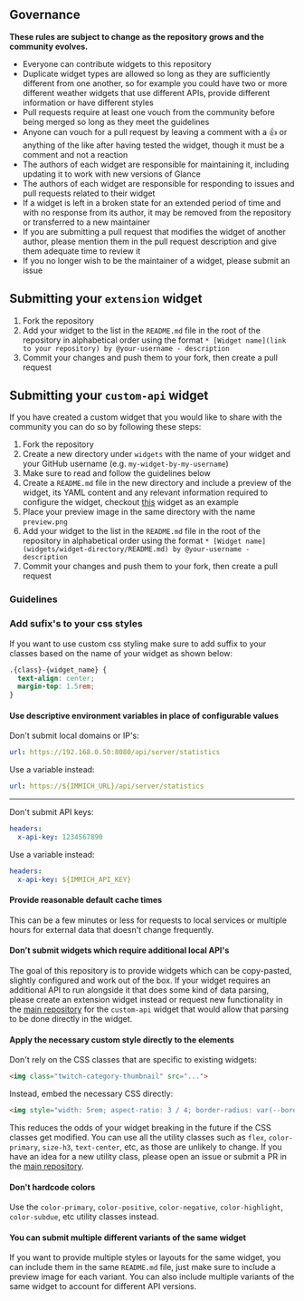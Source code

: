 ## Governance

**These rules are subject to change as the repository grows and the community evolves.**

* Everyone can contribute widgets to this repository
* Duplicate widget types are allowed so long as they are sufficiently different from one another, so for example you could have two or more different weather widgets that use different APIs, provide different information or have different styles
* Pull requests require at least one vouch from the community before being merged so long as they meet the guidelines
* Anyone can vouch for a pull request by leaving a comment with a 👍 or anything of the like after having tested the widget, though it must be a comment and not a reaction
* The authors of each widget are responsible for maintaining it, including updating it to work with new versions of Glance
* The authors of each widget are responsible for responding to issues and pull requests related to their widget
* If a widget is left in a broken state for an extended period of time and with no response from its author, it may be removed from the repository or transferred to a new maintainer
* If you are submitting a pull request that modifies the widget of another author, please mention them in the pull request description and give them adequate time to review it
* If you no longer wish to be the maintainer of a widget, please submit an issue

## Submitting your `extension` widget

1. Fork the repository
2. Add your widget to the list in the `README.md` file in the root of the repository in alphabetical order using the format `* [Widget name](link to your repository) by @your-username - description`
3. Commit your changes and push them to your fork, then create a pull request

## Submitting your `custom-api` widget

If you have created a custom widget that you would like to share with the community you can do so by following these steps:

1. Fork the repository
2. Create a new directory under `widgets` with the name of your widget and your GitHub username (e.g. `my-widget-by-my-username`)
3. Make sure to read and follow the guidelines below
4. Create a `README.md` file in the new directory and include a preview of the widget, its YAML content and any relevant information required to configure the widget, checkout [this](widgets/immich-stats-by-svilenmarkov/README.md) widget as an example
5. Place your preview image in the same directory with the name `preview.png`
6. Add your widget to the list in the `README.md` file in the root of the repository in alphabetical order using the format `* [Widget name](widgets/widget-directory/README.md) by @your-username - description`
7. Commit your changes and push them to your fork, then create a pull request

### Guidelines

### Add sufix's to your css styles
If you want to use custom css styling make sure to add suffix to your classes based on the name of your widget as shown below:

```css
.{class}-{widget_name} {
  text-align: center;
  margin-top: 1.5rem;
}
```

#### Use descriptive environment variables in place of configurable values
Don't submit local domains or IP's:

```yaml
url: https://192.168.0.50:8080/api/server/statistics
```

Use a variable instead:

```yaml
url: https://${IMMICH_URL}/api/server/statistics
```

<hr>

Don't submit API keys:

```yaml
headers:
  x-api-key: 1234567890
```

Use a variable instead:

```yaml
headers:
  x-api-key: ${IMMICH_API_KEY}
```

#### Provide reasonable default cache times

This can be a few minutes or less for requests to local services or multiple hours for external data that doesn't change frequently.

#### Don't submit widgets which require additional local API's

The goal of this repository is to provide widgets which can be copy-pasted, slightly configured and work out of the box. If your widget requires an additional API to run alongside it that does some kind of data parsing, please create an extension widget instead or request new functionality in the [main repository](https://github.com/glanceapp/glance) for the `custom-api` widget that would allow that parsing to be done directly in the widget.

#### Apply the necessary custom style directly to the elements

Don't rely on the CSS classes that are specific to existing widgets:

```html
<img class="twitch-category-thumbnail" src="...">
```

Instead, embed the necessary CSS directly:

```html
<img style="width: 5rem; aspect-ratio: 3 / 4; border-radius: var(--border-radius);" src="...">
```

This reduces the odds of your widget breaking in the future if the CSS classes get modified. You can use all the utility classes such as `flex`, `color-primary`, `size-h3`, `text-center`, etc, as those are unlikely to change. If you have an idea for a new utility class, please open an issue or submit a PR in the [main repository](https://github.com/glanceapp/glance).

#### Don't hardcode colors

Use the `color-primary`, `color-positive`, `color-negative`, `color-highlight`, `color-subdue`, etc utility classes instead.

#### You can submit multiple different variants of the same widget

If you want to provide multiple styles or layouts for the same widget, you can include them in the same `README.md` file, just make sure to include a preview image for each variant. You can also include multiple variants of the same widget to account for different API versions.
